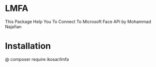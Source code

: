 # LMFA
This Package Help You To Connect To Microsoft Face APi
by Mohammad Najafian
# Installation
@ composer require ikosar/lmfa
